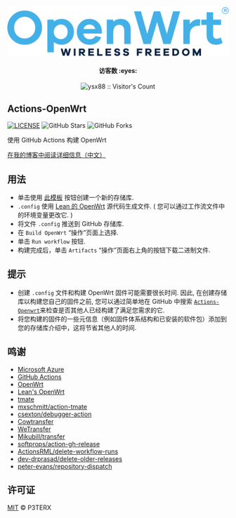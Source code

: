 <div align="center">
<img width="768" src="https://github.com/ysx88/ysx88/blob/main/assets/OpenWrt-logo.png"/>
</div>

<h4 align="center">访客数 :eyes:</h4>

<p align="center"><img src="https://profile-counter.glitch.me/ysx88/count.svg" alt="ysx88 :: Visitor's Count" /></p>

## Actions-OpenWrt

[![LICENSE](https://img.shields.io/github/license/mashape/apistatus.svg?style=flat-square&label=LICENSE)](https://github.com/P3TERX/Actions-OpenWrt/blob/master/LICENSE)
![GitHub Stars](https://img.shields.io/github/stars/P3TERX/Actions-OpenWrt.svg?style=flat-square&label=Stars&logo=github)
![GitHub Forks](https://img.shields.io/github/forks/P3TERX/Actions-OpenWrt.svg?style=flat-square&label=Forks&logo=github)

使用 GitHub Actions 构建 OpenWrt

[在我的博客中阅读详细信息（中文）](https://p3terx.com/archives/build-openwrt-with-github-actions.html)

## 用法

- 单击使用 [此模板](https://github.com/P3TERX/Actions-OpenWrt/generate) 按钮创建一个新的存储库.
- `.config` 使用 [Lean 的 OpenWrt](https://github.com/coolsnowwolf/lede) 源代码生成文件. ( 您可以通过工作流文件中的环境变量更改它. )
- 将文件 `.config` 推送到 GitHub 存储库.
- 在 `Build OpenWrt` “操作”页面上选择.
- 单击 `Run workflow` 按钮.
- 构建完成后，单击 `Artifacts` “操作”页面右上角的按钮下载二进制文件.

## 提示

- 创建 `.config` 文件和构建 OpenWrt 固件可能需要很长时间. 因此, 在创建存储库以构建您自己的固件之前, 您可以通过简单地在 GitHub 中搜索 [`Actions-Openwrt`](https://github.com/search?q=Actions-openwrt)来检查是否其他人已经构建了满足您需求的它.
- 将您构建的固件的一些元信息（例如固件体系结构和已安装的软件包）添加到您的存储库介绍中，这将节省其他人的时间.

## 鸣谢

- [Microsoft Azure](https://azure.microsoft.com)
- [GitHub Actions](https://github.com/features/actions)
- [OpenWrt](https://github.com/openwrt/openwrt)
- [Lean's OpenWrt](https://github.com/coolsnowwolf/lede)
- [tmate](https://github.com/tmate-io/tmate)
- [mxschmitt/action-tmate](https://github.com/mxschmitt/action-tmate)
- [csexton/debugger-action](https://github.com/csexton/debugger-action)
- [Cowtransfer](https://cowtransfer.com)
- [WeTransfer](https://wetransfer.com/)
- [Mikubill/transfer](https://github.com/Mikubill/transfer)
- [softprops/action-gh-release](https://github.com/softprops/action-gh-release)
- [ActionsRML/delete-workflow-runs](https://github.com/ActionsRML/delete-workflow-runs)
- [dev-drprasad/delete-older-releases](https://github.com/dev-drprasad/delete-older-releases)
- [peter-evans/repository-dispatch](https://github.com/peter-evans/repository-dispatch)

## 许可证

[MIT](https://github.com/P3TERX/Actions-OpenWrt/blob/main/LICENSE) © P3TERX
